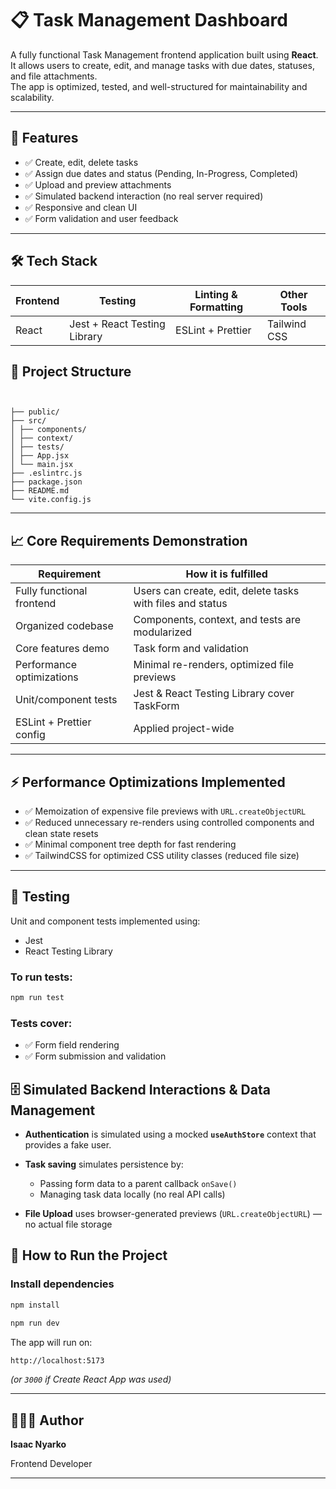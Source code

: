 # 📋 Task Management Dashboard

A fully functional Task Management frontend application built using **React**.  
It allows users to create, edit, and manage tasks with due dates, statuses, and file attachments.  
The app is optimized, tested, and well-structured for maintainability and scalability.

---

## 🚀 Features

- ✅ Create, edit, delete tasks
- ✅ Assign due dates and status (Pending, In-Progress, Completed)
- ✅ Upload and preview attachments
- ✅ Simulated backend interaction (no real server required)
- ✅ Responsive and clean UI
- ✅ Form validation and user feedback

---

## 🛠️ Tech Stack

| **Frontend** | **Testing**                  | **Linting & Formatting** | **Other Tools** |
| ------------ | ---------------------------- | ------------------------ | --------------- |
| React        | Jest + React Testing Library | ESLint + Prettier        | Tailwind CSS    |

## **📂 Project Structure**

```


├── public/
├── src/
│ ├── components/
│ ├── context/
│ ├── tests/
│ ├── App.jsx
│ └── main.jsx
├── .eslintrc.js
├── package.json
├── README.md
└── vite.config.js

```

---

## 📈 Core Requirements Demonstration

| **Requirement**           | **How it is fulfilled**                                    |
| ------------------------- | ---------------------------------------------------------- |
| Fully functional frontend | Users can create, edit, delete tasks with files and status |
| Organized codebase        | Components, context, and tests are modularized             |
| Core features demo        | Task form and validation                                   |
| Performance optimizations | Minimal re-renders, optimized file previews                |
| Unit/component tests      | Jest & React Testing Library cover TaskForm                |
| ESLint + Prettier config  | Applied project-wide                                       |

---

## ⚡ Performance Optimizations Implemented

- ✅ Memoization of expensive file previews with `URL.createObjectURL`
- ✅ Reduced unnecessary re-renders using controlled components and clean state resets
- ✅ Minimal component tree depth for fast rendering
- ✅ TailwindCSS for optimized CSS utility classes (reduced file size)

---

## 🧪 Testing

Unit and component tests implemented using:

- Jest
- React Testing Library

### To run tests:

```bash
npm run test
```

### Tests cover:

- ✅ Form field rendering
- ✅ Form submission and validation

## 🗄️ Simulated Backend Interactions & Data Management

- **Authentication** is simulated using a mocked **`useAuthStore`** context that provides a fake user.
- **Task saving** simulates persistence by:

  - Passing form data to a parent callback `onSave()`
  - Managing task data locally (no real API calls)

- **File Upload** uses browser-generated previews (`URL.createObjectURL`) — no actual file storage

## 🧹 How to Run the Project

### Install dependencies

```bash
npm install
```

```bash
npm run dev
```

The app will run on:

```bash
http://localhost:5173
```

_(or `3000` if Create React App was used)_

---

## 👨🏽‍💻 Author

**Isaac Nyarko**

Frontend Developer

---
